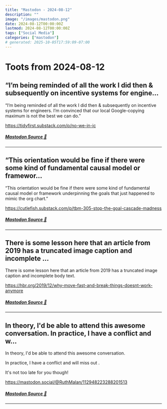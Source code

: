 ```yaml
---
title: "Mastodon - 2024-08-12"
description: ""
image: "/images/mastodon.png"
date: 2024-08-12T00:00:00Z
lastmod: 2024-08-12T00:00:00Z
tags: ["Social Media"]
categories: ["mastodon"]
# generated: 2025-10-05T17:59:09-07:00
---
```


# Toots from 2024-08-12

## “I’m being reminded of all the work I did then & subsequently on incentive systems for engine...

“I’m being reminded of all the work I did then & subsequently on incentive systems for engineers. I’m convinced that our local Google-copying maximum is not the best we can do.”

<https://tidyfirst.substack.com/p/no-we-in-ic>

##### [Mastodon Source 🐘](https://hachyderm.io/@mweagle/112950666089062395)

---

## “This orientation would be fine if there were some kind of fundamental causal model or framewor...

“This orientation would be fine if there were some kind of fundamental causal model or framework underpinning the goals that just happened to mimic the org chart.”

<https://cutlefish.substack.com/p/tbm-305-stop-the-goal-cascade-madness>

##### [Mastodon Source 🐘](https://hachyderm.io/@mweagle/112950656937482571)

---

## There is some lesson here that an article from 2019 has a truncated image caption and incomplete ...

There is some lesson here that an article from 2019 has a truncated image caption and incomplete body text.

<https://hbr.org/2019/12/why-move-fast-and-break-things-doesnt-work-anymore>

##### [Mastodon Source 🐘](https://hachyderm.io/@mweagle/112950641946566811)

---

## In theory, I'd be able to attend this awesome conversation.  In practice, I have a conflict and w...

In theory, I'd be able to attend this awesome conversation.

In practice, I have a conflict and will miss out .

It's not too late for you though!

<https://mastodon.social/@RuthMalan/112948223288201513>

##### [Mastodon Source 🐘](https://hachyderm.io/@mweagle/112949942456200931)

---

